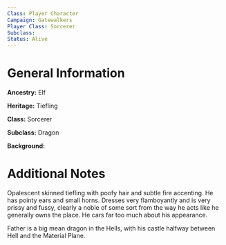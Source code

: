 ```yaml
---
Class: Player Character
Campaign: Gatewalkers
Player Class: Sorcerer
Subclass: 
Status: Alive
---
```

# General Information
**Ancestry:** Elf

**Heritage:** Tiefling

**Class:** Sorcerer

**Subclass:** Dragon

**Background:** 
# Additional Notes
Opalescent skinned tiefling with poofy hair and subtle fire accenting. He has pointy ears and small horns. Dresses very flamboyantly and is very prissy and fussy, clearly a noble of some sort from the way he acts like he generally owns the place. He cars far too much about his appearance.

Father is a big mean dragon in the Hells, with his castle halfway between Hell and the Material Plane.